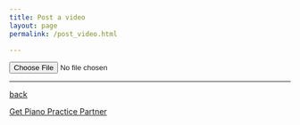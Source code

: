 ```yaml
---
title: Post a video
layout: page
permalink: /post_video.html

---
```

<head>

<script src='//cameratag.com/api/v5/js/cameratag.js' type='text/javascript'></script>
</head>


<camera id='musiccase' data-app-id='cc482b40-f5df-0130-9146-22000aecc0e6'></camera>

<input type="file" accept="video/*;capture=camcorder">

<camera id='DemoCamera' data-app-id='63f9c870-72c4-0130-04c5-123139045d73'></camera>



***

[back](G1_A1_pathway2.html)


[Get Piano Practice Partner](https://itunes.apple.com/gb/app/abrsm-piano-practice-partner/id891238739?mt=8)
